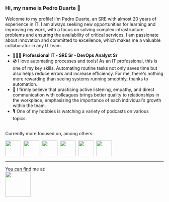 ### Hi, my name is Pedro Duarte 👋

Welcome to my profile! I'm Pedro Duarte, an SRE with almost 20 years of experience in IT. I am always seeking new opportunities for learning and improving my work, with a focus on solving complex infrastructure problems and ensuring the availability of critical services. I am passionate about innovation and committed to excellence, which makes me a valuable collaborator in any IT team.


- 👨🏻‍💻 **Professional IT - SRE Sr - DevOps Analyst Sr**
- 💿 I love automating processes and tools! As an IT professional, this is one of my key skills. Automating routine tasks not only saves time but also helps reduce errors and increase efficiency. For me, there's nothing more rewarding than seeing systems running smoothly, thanks to automation.
- 💾 I firmly believe that practicing active listening, empathy, and direct communication with colleagues brings better quality to relationships in the workplace, emphasizing the importance of each individual's growth within the team.
- 🎙️ One of my hobbies is watching a variety of podcasts on various topics.

<br>Currently more focused on, among others:

<div style="display": inline">
  <img width="50" weight="50" src="https://cdn.jsdelivr.net/gh/devicons/devicon/icons/bash/bash-original.svg" />&nbsp;
  <img width="50" weight="50" src="https://cdn.jsdelivr.net/gh/devicons/devicon/icons/python/python-original-wordmark.svg" />&nbsp;
  <img width="50" weight="50" src="https://cdn.jsdelivr.net/gh/devicons/devicon/icons/terraform/terraform-original-wordmark.svg" />&nbsp;
  <img width="50" weight="50" src="https://cdn.jsdelivr.net/gh/devicons/devicon/icons/googlecloud/googlecloud-original.svg" />&nbsp;
  <img width="50" weight="50" src="https://cdn.jsdelivr.net/gh/devicons/devicon/icons/amazonwebservices/amazonwebservices-original.svg" />&nbsp;
  <img width="50" weight="50" src="https://cdn.jsdelivr.net/gh/devicons/devicon/icons/kubernetes/kubernetes-plain.svg" />
</div>
                                                                                                                      
---------
You can find me at:<br><a href="https://www.linkedin.com/in/duarpadev" target="_blank"><img width="80" weight="60" src="https://cdn.jsdelivr.net/gh/devicons/devicon/icons/linkedin/linkedin-original-wordmark.svg" /></a>
